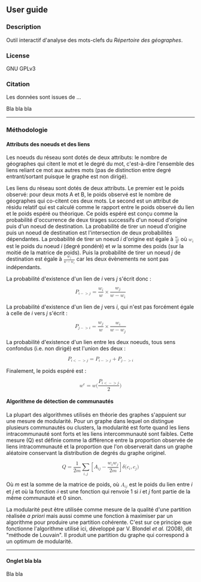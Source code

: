 ## User guide

### Description
Outil interactif d'analyse des mots-clefs du *Répertoire des géographes*.

### License

GNU GPLv3

### Citation

Les données sont issues de ...

Bla bla bla

------
### Méthodologie

#### Attributs des noeuds et des liens

Les noeuds du réseau sont dotés de deux attributs: le nombre de géographes qui citent le mot et le degré du mot, c'est-à-dire l'ensemble des liens reliant ce mot aux autres mots (pas de distinction entre degré entrant/sortant puisque le graphe est non dirigé). 

Les liens du réseau sont dotés de deux attributs. Le premier est le poids observé: pour deux mots A et B, le poids observé est le nombre de géographes qui co-citent ces deux mots. Le second est un attribut de résidu relatif qui est calculé comme le rapport entre le poids observé du lien et le poids espéré ou théorique. Ce poids espéré est conçu comme la probabilité d'occurrence de deux tirages successifs d'un noeud d'origine puis d'un noeud de destination. La probabilité de tirer un noeud d'origine puis un noeud de destination est l'intersection de deux probabilités dépendantes. La probabilité de tirer un noeud *i* d'origine est égale à <math xmlns="http://www.w3.org/1998/Math/MathML">
  <mfrac>
    <msub>
      <mi>w</mi>
      <mi>i</mi>
    </msub>
    <mi>w</mi>
  </mfrac>
</math> où <math xmlns="http://www.w3.org/1998/Math/MathML">
  <msub>
    <mi>w</mi>
    <mi>i</mi>
  </msub>
</math> est le poids du noeud *i* (degré pondéré) et *w* la somme des poids (sur la moitié de la matrice de poids). Puis la probabilité de tirer un noeud *j* de destination est égale à <math xmlns="http://www.w3.org/1998/Math/MathML">
  <mfrac>
    <msub>
      <mi>w</mi>
      <mi>j</mi>
    </msub>
    <mrow>
      <mi>w</mi>
      <mo>−</mo>
      <msub>
        <mi>w</mi>
        <mi>i</mi>
      </msub>
    </mrow>
  </mfrac>
</math> car les deux évènements ne sont pas indépendants. 

La probabilité d'existence d'un lien de *i* vers *j* s'écrit donc :

<math xmlns="http://www.w3.org/1998/Math/MathML" display="block">
  <msub>
    <mi>P</mi>
    <mrow class="MJX-TeXAtom-ORD">
      <mi>i</mi>
      <mo>&#x2212;<!-- − --></mo>
      <mo>&gt;</mo>
      <mi>j</mi>
    </mrow>
  </msub>
  <mo>=</mo>
  <mfrac>
    <msub>
      <mi>w</mi>
      <mi>i</mi>
    </msub>
    <mi>w</mi>
  </mfrac>
  <mo>&#x00D7;<!-- × --></mo>
  <mfrac>
    <msub>
      <mi>w</mi>
      <mi>j</mi>
    </msub>
    <mrow>
      <mi>w</mi>
      <mo>&#x2212;<!-- − --></mo>
      <msub>
        <mi>w</mi>
        <mi>i</mi>
      </msub>
    </mrow>
  </mfrac>
</math>

La probabilité d'existence d'un lien de *j* vers *i*, qui n'est pas forcément égale à celle de *i* vers *j* s'écrit :

<math xmlns="http://www.w3.org/1998/Math/MathML" display="block">
  <msub>
    <mi>P</mi>
    <mrow class="MJX-TeXAtom-ORD">
      <mi>j</mi>
      <mo>&#x2212;<!-- − --></mo>
      <mo>&gt;</mo>
      <mi>i</mi>
    </mrow>
  </msub>
  <mo>=</mo>
  <mfrac>
    <msub>
      <mi>w</mi>
      <mi>j</mi>
    </msub>
    <mi>w</mi>
  </mfrac>
  <mo>&#x00D7;<!-- × --></mo>
  <mfrac>
    <msub>
      <mi>w</mi>
      <mi>i</mi>
    </msub>
    <mrow>
      <mi>w</mi>
      <mo>&#x2212;<!-- − --></mo>
      <msub>
        <mi>w</mi>
        <mi>j</mi>
      </msub>
    </mrow>
  </mfrac>
</math>

La probabilité d'existence d'un lien entre les deux noeuds, tous sens confondus (i.e. non dirigé) est l'union des deux :

<math xmlns="http://www.w3.org/1998/Math/MathML" display="block">
  <msub>
    <mi>P</mi>
    <mrow class="MJX-TeXAtom-ORD">
      <mi>i</mi>
      <mo>&lt;</mo>
      <mo>&#x2212;<!-- − --></mo>
      <mo>&gt;</mo>
      <mi>j</mi>
    </mrow>
  </msub>
  <mo>=</mo>
  <msub>
    <mi>P</mi>
    <mrow class="MJX-TeXAtom-ORD">
      <mi>i</mi>
      <mo>&#x2212;<!-- − --></mo>
      <mo>&gt;</mo>
      <mi>j</mi>
    </mrow>
  </msub>
  <mo>+</mo>
  <msub>
    <mi>P</mi>
    <mrow class="MJX-TeXAtom-ORD">
      <mi>j</mi>
      <mo>&#x2212;<!-- − --></mo>
      <mo>&gt;</mo>
      <mi>i</mi>
    </mrow>
  </msub>
</math>

Finalement, le poids espéré est :

<math xmlns="http://www.w3.org/1998/Math/MathML" display="block">
  <msup>
    <mi>w</mi>
    <mrow class="MJX-TeXAtom-ORD">
      <mi>e</mi>
    </mrow>
  </msup>
  <mo>=</mo>
  <mi>w</mi>
  <mo stretchy="false">(</mo>
  <mfrac>
    <msub>
      <mi>P</mi>
      <mrow class="MJX-TeXAtom-ORD">
        <mi>i</mi>
        <mo>&lt;</mo>
        <mo>&#x2212;<!-- − --></mo>
        <mo>&gt;</mo>
        <mi>j</mi>
      </mrow>
    </msub>
    <mn>2</mn>
  </mfrac>
  <mo stretchy="false">)</mo>
</math>

#### Algorithme de détection de communautés

La plupart des algorithmes utilisés en théorie des graphes s'appuient sur une mesure de modularité. Pour un graphe dans lequel on distingue plusieurs communautés ou clusters, la modularité est forte quand les liens intracommunauté sont forts et les liens intercommunauté sont faibles. Cette mesure (Q) est définie comme la différence entre la proportion observée de liens intracommunauté et la proportion que l'on observerait dans un graphe aléatoire conservant la distribution de degrés du graphe originel.


<math xmlns="http://www.w3.org/1998/Math/MathML" display="block">
  <mi>Q</mi>
  <mo>=</mo>
  <mfrac>
    <mn>1</mn>
    <mrow>
      <mn>2</mn>
      <mi>m</mi>
    </mrow>
  </mfrac>
  <munder>
    <mo>&#x2211;<!-- ∑ --></mo>
    <mrow class="MJX-TeXAtom-ORD">
      <mi>i</mi>
      <mo>,</mo>
      <mi>j</mi>
    </mrow>
  </munder>
  <mrow class="MJX-TeXAtom-ORD">
    <mo maxsize="1.623em" minsize="1.623em">[</mo>
  </mrow>
  <msub>
    <mi>A</mi>
    <mrow class="MJX-TeXAtom-ORD">
      <mi>i</mi>
      <mi>j</mi>
    </mrow>
  </msub>
  <mo>&#x2212;<!-- − --></mo>
  <mfrac>
    <mrow>
      <msub>
        <mi>w</mi>
        <mi>i</mi>
      </msub>
      <msub>
        <mi>w</mi>
        <mi>j</mi>
      </msub>
    </mrow>
    <mrow>
      <mn>2</mn>
      <mi>m</mi>
    </mrow>
  </mfrac>
  <mrow class="MJX-TeXAtom-ORD">
    <mo maxsize="1.623em" minsize="1.623em">]</mo>
  </mrow>
  <mi>&#x03B4;<!-- δ --></mi>
  <mo stretchy="false">(</mo>
  <msub>
    <mi>c</mi>
    <mi>i</mi>
  </msub>
  <mo>,</mo>
  <msub>
    <mi>c</mi>
    <mi>j</mi>
  </msub>
  <mo stretchy="false">)</mo>
</math>

Où *m* est la somme de la matrice de poids, où <math xmlns="http://www.w3.org/1998/Math/MathML">
  <msub>
    <mi>A</mi>
    <mrow class="MJX-TeXAtom-ORD">
      <mi>i</mi>
      <mi>j</mi>
    </mrow>
  </msub>
</math> est le poids du lien entre *i* et *j* et où la fonction <math xmlns="http://www.w3.org/1998/Math/MathML">
  <mi>&#x03B4;</mi>
</math> est une fonction qui renvoie 1 si *i* et *j* font partie de la même communauté et 0 sinon.

La modularité peut être utilisée comme mesure de la qualité d'une partition réalisée *a priori* mais aussi comme une fonction à maximiser par un algorithme pour produire une partition cohérente. C'est sur ce principe que fonctionne l'algorithme utilisé ici, développé par V. Blondel *et al.* (2008), dit "méthode de Louvain". Il produit une partition du graphe qui correspond à un optimum de modularité.

------

#### Onglet bla bla

Bla bla
